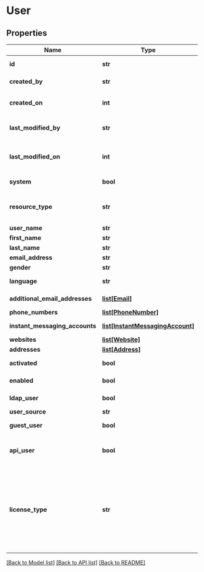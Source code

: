 # User

## Properties
Name | Type | Description | Notes
------------ | ------------- | ------------- | -------------
**id** | **str** | The id of the represented object (entity). | 
**created_by** | **str** | The id of the user that created this resource. | [optional] 
**created_on** | **int** | The timestamp (in UTC time standard) of the creation of this resource. | [optional] 
**last_modified_by** | **str** | The id of the user who modified this resource the last time. | [optional] 
**last_modified_on** | **int** | The timestamp (in UTC time standard) of the last modification of this resource. | [optional] 
**system** | **bool** | Whether this is a system resource or not. | [optional] 
**resource_type** | **str** | The type of this resource, i.e. [Community, Asset, Domain, Attribute, Relation, WorkflowInstance]. | 
**user_name** | **str** | The user name. | [optional] 
**first_name** | **str** | The first name of the user. | [optional] 
**last_name** | **str** | The last name of the user. | [optional] 
**email_address** | **str** | The main email address. | [optional] 
**gender** | **str** | The gender of the user. | [optional] 
**language** | **str** | The current language preference for this user. | [optional] 
**additional_email_addresses** | [**list[Email]**](Email.md) | The list of additional email addresses. | [optional] 
**phone_numbers** | [**list[PhoneNumber]**](PhoneNumber.md) | The list of phone numbers. | [optional] 
**instant_messaging_accounts** | [**list[InstantMessagingAccount]**](InstantMessagingAccount.md) | The list of instant messaging accounts. | [optional] 
**websites** | [**list[Website]**](Website.md) | The list of websites. | [optional] 
**addresses** | [**list[Address]**](Address.md) | The list of addresses. | [optional] 
**activated** | **bool** | Whether this user account is already activated or not. | [optional] 
**enabled** | **bool** | Whether this user account is already enabled or not. | [optional] 
**ldap_user** | **bool** | Whether this is an LDAP user or not. | [optional] 
**user_source** | **str** |  | [optional] 
**guest_user** | **bool** | Whether this is a guest user or not. | [optional] 
**api_user** | **bool** | Whether this is API user or not. This field is no longer used and will be removed in the future. | [optional] 
**license_type** | **str** | This field represents the given license which is no longer used, so the method no longer returns useful data and will be removed in the future. To retrieve the user&#x27;s required license type based on their permissions, please use GET /users/{userId}/licenseType | [optional] 

[[Back to Model list]](../README.md#documentation-for-models) [[Back to API list]](../README.md#documentation-for-api-endpoints) [[Back to README]](../README.md)

